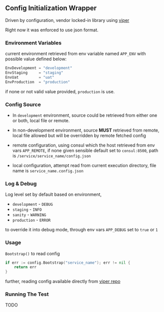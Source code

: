 ## Config Initialization Wrapper
Driven by configuration, vendor locked-in library using [viper](https://github.com/spf13/viper)

Right now it was enforced to use json format.

### Environment Variables

current environment retrieved from env variable named `APP_ENV` with possible value defined below:
```go
EnvDevelopment = "development"
EnvStaging     = "staging"
EnvUat         = "uat"
EnvProduction  = "production"
```
if none or not valid value provided, `production` is use. 

### Config Source

- In `development` environment, source could be retrieved from either one or both, local file or remote.

- In non-development environment, source **MUST** retrieved from remote, local file allowed but will be overridden by remote fetched config

- remote configuration, using consul which the host retrieved from env vars `APP_REMOTE`, if none given sensible default set to `consul:8500`, path is `/service/service_name/config.json`

- local configuration, attempt read from current execution directory, file name is `service_name.config.json`

### Log & Debug

Log level set by default based on environment,

- `development` - `DEBUG`
- `staging` - `INFO`
- `sanity` - `WARNING`
- `production` - `ERROR`

to override it into debug mode, through env vars `APP_DEBUG` set to `true` or `1`

### Usage

`Bootstrap()` to read config

```go
if err := config.Bootstrap("service_name"); err != nil {
    return err
}
```

further, reading config available directly from [viper repo](https://github.com/spf13/viper)

### Running The Test

TODO